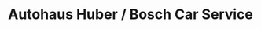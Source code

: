 ---
title: "Autohaus Huber / Bosch Car Service"
url: /oberkirch/autohaus-huber-bosch-car-service/
shop: Autowerkstatt
---